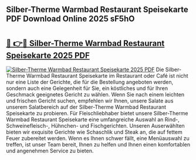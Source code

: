## Silber-Therme Warmbad Restaurant Speisekarte PDF Download Online 2025 sF5hO

# <h2><a href="http://gcbrfty.nevu.top/?p=Silber-Therme+Warmbad+Restaurant+Speisekarte">🔗 👉🔴 Silber-Therme Warmbad Restaurant Speisekarte 2025 PDF</a></h2>

[![Silber-Therme Warmbad Restaurant Speisekarte 2025 PDF](https://i.imgur.com/dBaPXMq.png)](http://gcbrfty.nevu.top/?p=Silber-Therme+Warmbad+Restaurant+Speisekarte)
Die Silber-Therme Warmbad Restaurant Speisekarte im Restaurant oder Café ist nicht nur eine Liste der Gerichte, die für die Bestellung angeboten werden, sondern auch eine Gelegenheit für Sie, ein köstliches und für Ihren Geschmack geeignetes Gericht zu wählen. Wenn Sie nach einem leichten und frischen Gericht suchen, empfehlen wir Ihnen, unsere Salate aus unserem Salatbereich auf der Silber-Therme Warmbad Restaurant Speisekarte zu probieren. Für Fleischliebhaber bietet unsere Silber-Therme Warmbad Restaurant Speisekarte eine umfangreiche Auswahl an Rind-, Schweinefleisch-, Hühnchen- und Fischgerichten. Unseren Auserwählten bieten wir exquisite Gerichte wie Schaschlik und Steak an, die auf fettem Feuer zubereitet werden. Wenn es Ihnen schwer fällt, eine Menüauswahl zu treffen, ist unser Team bereit, Ihnen zu helfen und Ihnen einen komfortablen und angenehmen Service zu bieten.
